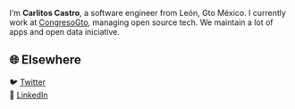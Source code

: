 I‘m **Carlitos Castro**, a software engineer from León, Gto México. I currently work at [CongresoGto](https://www.congresogto.gob.mx), managing open source tech. We maintain a lot of apps and open data iniciative.

## 🌐 Elsewhere

🐦 [Twitter](https://twitter.com/carlitos)  
💼 [LinkedIn](https://www.linkedin.com/in/carlosmcastro/)
